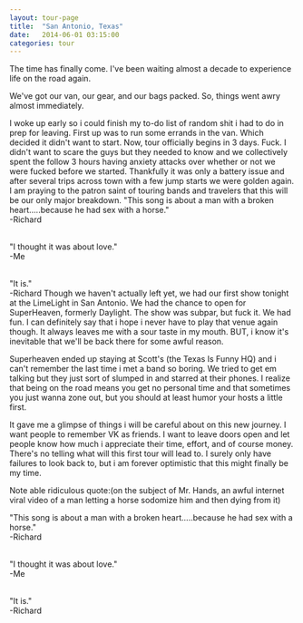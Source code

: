 ```yaml
---
layout: tour-page
title:  "San Antonio, Texas"
date:   2014-06-01 03:15:00
categories: tour
---
```

The time has finally come. I've been waiting almost a decade to experience life on the road again.

We've got our van, our gear, and our bags packed. So, things went awry almost immediately.

I woke up early so i could finish my to-do list of random shit i had to do in prep for leaving. First up was to run some errands in the van. Which decided it didn't want to start. Now, tour officially begins in 3 days. Fuck. I didn't want to scare the guys but they needed to know and we collectively spent the follow 3 hours having anxiety attacks over whether or not we were fucked before we started. Thankfully it was only a battery issue and after several trips across town with a few jump starts we were golden again. I am praying to the patron saint of touring bands and travelers that this will be our only major breakdown.
<fig class="sidenote">"This song is about a man with a broken heart.....because he had sex with a horse." <BR>
-Richard<BR><BR class="quotebreak">

"I thought it was about love." <BR>
-Me<BR><BR class="quotebreak">

"It is." <BR>
-Richard</fig>
Though we haven't actually left yet, we had our first show tonight at the LimeLight in San Antonio. We had the chance to open for SuperHeaven, formerly Daylight. The show was subpar, but fuck it. We had fun. I can definitely say that i hope i never have to play that venue again though. It always leaves me with a sour taste in my mouth. BUT, i know it's inevitable that we'll be back there for some awful reason.

Superheaven ended up staying at Scott's (the Texas Is Funny HQ) and i can't remember the last time i met a band so boring. We tried to get em talking but they just sort of slumped in and starred at their phones. I realize that being on the road means you get no personal time and that sometimes you just wanna zone out, but you should at least humor your hosts a little first.

It gave me a glimpse of things i will be careful about on this new journey. I want people to remember VK as friends. I want to leave doors open and let people know how much i appreciate their time, effort, and of course money.
There's no telling what will this first tour will lead to. I surely only have failures to look back to, but i am forever optimistic that this might finally be my time.

Note able ridiculous quote:(on the subject of Mr. Hands, an awful internet viral video of a man letting a horse sodomize him and then dying from it)

<fig class="bottomnote">"This song is about a man with a broken heart.....because he had sex with a horse." <BR>
-Richard<BR><BR class="quotebreak">

"I thought it was about love." <BR>
-Me<BR><BR class="quotebreak">

"It is." <BR>
-Richard</fig>

